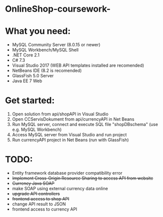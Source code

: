# OnlineShop-coursework-

# What you need:
- MySQL Community Server (8.0.15 or newer)<br/>
- MySQL Workbench/MySQL Shell<br/>
- .NET Core 2.1<br/>
- C# 7.3<br/>
- Visual Studio 2017 (WEB API templates installed are recomended)<br/>
- NetBeans IDE (8.2 is recomended)<br/>
- GlassFish 5.0 Server
- Java EE 7 Web

# Get started:
1) Open solution from api/shopAPI in Visual Studio
2) Open CCServisDokument from api/currencyAPI in Net Beans
3) Run MySQL server, connect and execute SQL file "shopDBschema" (use e.g. MySQL Workbench)
4) Access MySQL server from Visual Studio and run project
5) Run currencyAPI project in Net Beans (run with GlassFish)

# TODO:
- Entity framework database provider compatibility error<br/>
- ~~Implement Cross-Origin Resource Sharing to access API from website~~<br/>
- ~~Currency Java SOAP~~<br/>
- make SOAP using external currency data online<br/>
- ~~upgrade API controllers~~<br/>
- ~~frontend access to shop API~~<br/>
- change API result to JSON<br/>
- frontend access to currency API</br>

